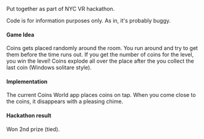 Put together as part of NYC VR hackathon.

Code is for information purposes only. As in, it's probably buggy.

#### Game Idea

Coins gets placed randomly around the room. You run around and try to get them before the time runs out. If you get the number of coins for the level, you win the level! Coins explode all over the place after the you collect the last coin (Windows solitare style).

#### Implementation

The current Coins World app places coins on tap. When you come close to the coins, it disappears with a pleasing chime.

#### Hackathon result

Won 2nd prize (tied).
